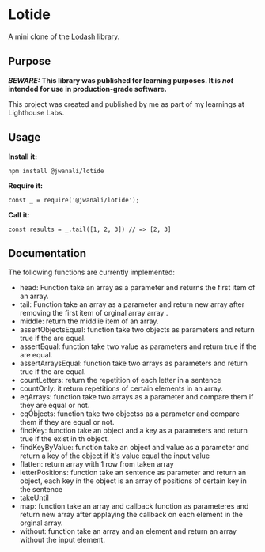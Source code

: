 # Lotide

A mini clone of the [Lodash](https://lodash.com) library.

## Purpose

**_BEWARE:_ This library was published for learning purposes. It is _not_ intended for use in production-grade software.**

This project was created and published by me as part of my learnings at Lighthouse Labs. 

## Usage

**Install it:**

`npm install @jwanali/lotide`

**Require it:**

`const _ = require('@jwanali/lotide');`

**Call it:**

`const results = _.tail([1, 2, 3]) // => [2, 3]`

## Documentation

The following functions are currently implemented:

* head: Function take an array as a parameter and returns the first item of an array.
* tail: Function take an array as a parameter and return new array after removing the first item of orginal array array .
* middle: return the middlie item of an array.
* assertObjectsEqual: function take two objects as parameters and return true if the are equal.
* assertEqual: function take two value as parameters and return true if the are equal.
* assertArraysEqual: function take two arrays as parameters and return true if the are equal.
* countLetters: return the repetition of each letter in a sentence
* countOnly: it return repetitions of certain elements in an array.
* eqArrays: function take two arrays as a parameter and compare them if they are equal or not.
* eqObjects: function take two objectss as a parameter and compare them if they are equal or not.
* findKey: function take an object and a key as a parameters and return true if the exist in th object.
* findKeyByValue: function take an object and value as a parameter and  return a key of the object if it's value equal the input value  
* flatten: return array with 1 row from taken array
* letterPositions: function take an sentence as parameter and return an object, each key in the object is an array of positions of certain key in the sentence
* takeUntil
* map: function take an array and callback function as parameteres and return new array after applaying the callback on each element in the orginal array. 
* without: function take an array and an element and return an array without the input element.